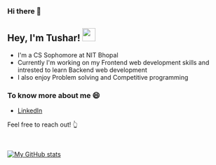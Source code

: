 ### Hi there 👋

## Hey, I'm Tushar! <img src="https://raw.githubusercontent.com/MartinHeinz/MartinHeinz/master/wave.gif" width="30px">

* I'm a CS Sophomore at NIT Bhopal
* Currently I'm working on my Frontend web development skills and intrested to learn Backend web development
* I also enjoy Problem solving and Competitive programming

### To know more about me :smile:
* [LinkedIn](https://www.linkedin.com/in/tushar-gehlot-50502420a/)

Feel free to reach out! :point_up_2:

<br />

[![My GitHub stats](https://github-readme-stats.vercel.app/api?username=22tushar&show_icons=true&theme=buefy)](https://github.com/22tushar/github-readme-stats)
